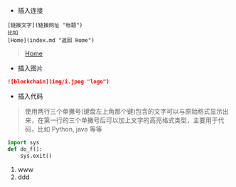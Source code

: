 * 插入连接
```
[链接文字](链接网址 "标题")
比如
[Home](index.md "返回 Home")
```
>[Home](index.md "返回 Home")

* 插入图片
```markdown
![blockchain](img/i.jpeg "logo")
```

* 插入代码
>使用两行三个单撇号(键盘左上角那个键)包含的文字可以与原始格式显示出来，在第一行的三个单撇号后可以加上文字的高亮格式类型，主要用于代码，比如 Python, java 等等
```python
import sys
def do_f():
    sys.exit()
```

1. www
1. ddd

